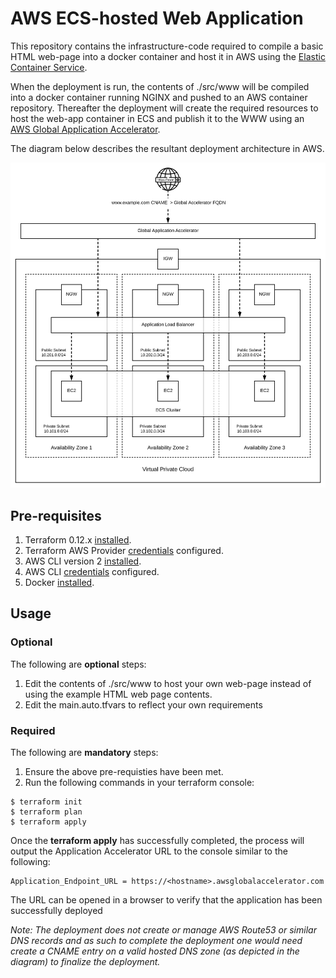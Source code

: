 # AWS ECS-hosted Web Application
This repository contains the infrastructure-code required to compile a basic HTML web-page into a docker container and host it in AWS using the [Elastic Container Service](https://aws.amazon.com/ecs/).

When the deployment is run, the contents of ./src/www will be compiled into a docker container running NGINX and pushed to an AWS container repository. Thereafter the deployment will create the required resources to host the web-app container in ECS and publish it to the WWW using an [AWS Global Application Accelerator](https://aws.amazon.com/global-accelerator).

The diagram below describes the resultant deployment architecture in AWS.


![Alt text](diagram.png?raw=true "Architecture Diagram")

## Pre-requisites
1. Terraform 0.12.x [installed](https://www.terraform.io/downloads.html).
2. Terraform AWS Provider [credentials](https://www.terraform.io/docs/providers/aws/index.html#authentication) configured.
3. AWS CLI version 2 [installed](https://docs.aws.amazon.com/cli/latest/userguide/install-cliv2.html).
4. AWS CLI [credentials](https://docs.aws.amazon.com/cli/latest/userguide/cli-configure-files.html) configured.
5. Docker [installed](https://docs.docker.com/get-docker/).

## Usage
### Optional
The following are **optional** steps:
1. Edit the contents of ./src/www to host your own web-page instead of using the example HTML web page contents.
2. Edit the main.auto.tfvars to reflect your own requirements

### Required
The following are **mandatory** steps:
1. Ensure the above pre-requisties have been met.
2. Run the following commands in your terraform console:
```
$ terraform init
$ terraform plan 
$ terraform apply 
```
Once the **terraform apply** has successfully completed, the process will output the Application Accelerator URL to the console similar to the following:

```
Application_Endpoint_URL = https://<hostname>.awsglobalaccelerator.com
```
The URL can be opened in a browser to verify that the application has been successfully deployed

*Note: The deployment does not create or manage AWS Route53 or similar DNS records and as such to complete the deployment one would need create a CNAME entry on a valid hosted DNS zone (as depicted in the diagram) to finalize the deployment.*

